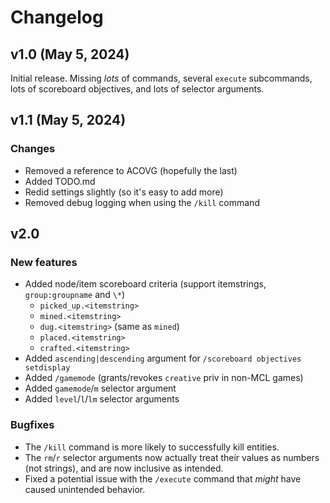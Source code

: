 # Changelog

## v1.0 (May 5, 2024)
Initial release. Missing *lots* of commands, several `execute` subcommands, lots of scoreboard objectives, and lots of selector arguments.

## v1.1 (May 5, 2024)
### Changes
* Removed a reference to ACOVG (hopefully the last)
* Added TODO.md
* Redid settings slightly (so it's easy to add more)
* Removed debug logging when using the `/kill` command

## v2.0
### New features
* Added node/item scoreboard criteria (support itemstrings, `group:groupname` and `\*`)
  * `picked_up.<itemstring>`
  * `mined.<itemstring>`
  * `dug.<itemstring>` (same as `mined`)
  * `placed.<itemstring>`
  * `crafted.<itemstring>`
* Added `ascending|descending` argument for `/scoreboard objectives setdisplay`
* Added `/gamemode` (grants/revokes `creative` priv in non-MCL games)
* Added `gamemode`/`m` selector argument
* Added `level`/`l`/`lm` selector arguments
### Bugfixes
* The `/kill` command is more likely to successfully kill entities.
* The `rm`/`r` selector arguments now actually treat their values as numbers (not strings), and are now inclusive as intended.
* Fixed a potential issue with the `/execute` command that *might* have caused unintended behavior.